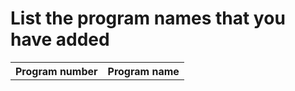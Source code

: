 <h1> List the program names that you have added</h1>
<table>
<tr>
	<th>Program number</th> <th>Program name</th>
</tr>
<tr>
	
</tr>
</table>
